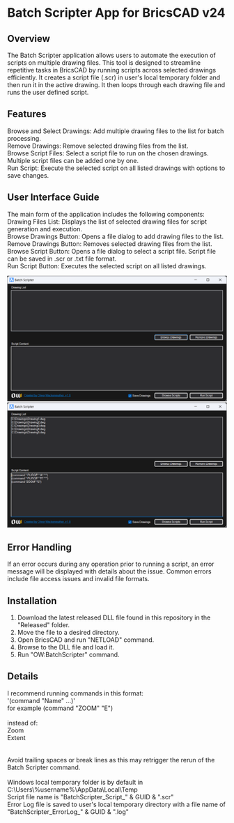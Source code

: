 # Batch Scripter App for BricsCAD v24
## Overview
The Batch Scripter application allows users to automate the execution of scripts on multiple drawing files. This tool is designed to streamline repetitive tasks in BricsCAD by running scripts across selected drawings efficiently. It creates a script file (.scr) in user's local temporary folder and then run it in the active drawing. It then loops through each drawing file and runs the user defined script.

## Features
Browse and Select Drawings: Add multiple drawing files to the list for batch processing.</br>
Remove Drawings: Remove selected drawing files from the list.</br>
Browse Script Files: Select a script file to run on the chosen drawings. Multiple script files can be added one by one.</br>
Run Script: Execute the selected script on all listed drawings with options to save changes.</br>

## User Interface Guide
The main form of the application includes the following components:</br>
Drawing Files List: Displays the list of selected drawing files for script generation and execution.</br>
Browse Drawings Button: Opens a file dialog to add drawing files to the list.</br>
Remove Drawings Button: Removes selected drawing files from the list.</br>
Browse Script Button: Opens a file dialog to select a script file. Script file can be saved in .scr or .txt file format.</br>
Run Script Button: Executes the selected script on all listed drawings.</br>

![alt text](./Images/BatchScripterUI.png?raw=true)
</br>
![alt text](./Images/BatchScripterUIExample.png?raw=true)
</br>

## Error Handling
If an error occurs during any operation prior to running a script, an error message will be displayed with details about the issue. Common errors include file access issues and invalid file formats.

## Installation
1. Download the latest released DLL file found in this repository in the "Released" folder.
2. Move the file to a desired directory.
3. Open BricsCAD and run "NETLOAD" command.
4. Browse to the DLL file and load it.
5. Run "OW:BatchScripter" command.

## Details
I recommend running commands in this format:</br>
'(command "Name" ...)'</br>
for example (command "ZOOM" "E")</br>
</br>
instead of:</br>
Zoom</br>Extent</br>
</br>
</br>
Avoid trailing spaces or break lines as this may retrigger the rerun of the Batch Scripter command.</br>
</br>
Windows local temporary folder is by default in C:\Users\\%username%\AppData\Local\Temp</br>
Script file name is "BatchScripter_Script_" & GUID & ".scr"</br>
Error Log file is saved to user's local temporary directory with a file name of "BatchScripter_ErrorLog_" & GUID & ".log"</br>
